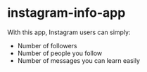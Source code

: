 # instagram-info-app

With this app, Instagram users can simply:
- Number of followers
- Number of people you follow
- Number of messages
you can learn easily
